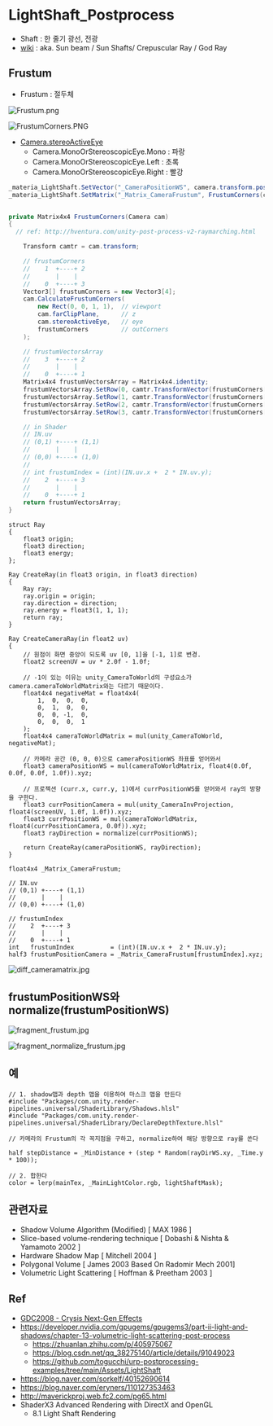 # LightShaft_Postprocess

- Shaft : 한 줄기 광선, 전광
- [wiki](https://en.wikipedia.org/wiki/Sunbeam#Crepuscular_rays) : aka. Sun beam / Sun Shafts/ Crepuscular Ray / God Ray

## Frustum

- Frustum : 절두체

![Frustum.png](../res/Frustum.png)

![FrustumCorners.PNG](../res/FrustumCorners.PNG)

- [Camera.stereoActiveEye](https://docs.unity3d.com/ScriptReference/Camera-stereoActiveEye.html)
  - Camera.MonoOrStereoscopicEye.Mono : 파랑
  - Camera.MonoOrStereoscopicEye.Left : 초록
  - Camera.MonoOrStereoscopicEye.Right : 빨강

``` cs
_materia_LightShaft.SetVector("_CameraPositionWS", camera.transform.position);
_materia_LightShaft.SetMatrix("_Matrix_CameraFrustum", FrustumCorners(camera));


private Matrix4x4 FrustumCorners(Camera cam)
{
  // ref: http://hventura.com/unity-post-process-v2-raymarching.html

    Transform camtr = cam.transform;

    // frustumCorners
    //    1  +----+ 2
    //       |    |
    //    0  +----+ 3
    Vector3[] frustumCorners = new Vector3[4];
    cam.CalculateFrustumCorners(
        new Rect(0, 0, 1, 1),  // viewport
        cam.farClipPlane,      // z
        cam.stereoActiveEye,   // eye
        frustumCorners         // outCorners
    );

    // frustumVectorsArray
    //    3  +----+ 2
    //       |    |
    //    0  +----+ 1
    Matrix4x4 frustumVectorsArray = Matrix4x4.identity;
    frustumVectorsArray.SetRow(0, camtr.TransformVector(frustumCorners[0]));
    frustumVectorsArray.SetRow(1, camtr.TransformVector(frustumCorners[3]));
    frustumVectorsArray.SetRow(2, camtr.TransformVector(frustumCorners[1]));
    frustumVectorsArray.SetRow(3, camtr.TransformVector(frustumCorners[2]));

    // in Shader
    // IN.uv
    // (0,1) +----+ (1,1)
    //       |    |
    // (0,0) +----+ (1,0)
    //
    // int frustumIndex = (int)(IN.uv.x +  2 * IN.uv.y);
    //    2  +----+ 3
    //       |    |
    //    0  +----+ 1
    return frustumVectorsArray;
}

```

``` hlsl
struct Ray
{
    float3 origin;
    float3 direction;
    float3 energy;
};

Ray CreateRay(in float3 origin, in float3 direction)
{
    Ray ray;
    ray.origin = origin;
    ray.direction = direction;
    ray.energy = float3(1, 1, 1);
    return ray;
}

Ray CreateCameraRay(in float2 uv)
{
    // 원점이 화면 중앙이 되도록 uv [0, 1]을 [-1, 1]로 변경.
    float2 screenUV = uv * 2.0f - 1.0f;

    // -1이 있는 이유는 unity_CameraToWorld의 구성요소가 camera.cameraToWorldMatrix와는 다르기 때문이다.
    float4x4 negativeMat = float4x4(
        1,  0,  0,  0,
        0,  1,  0,  0,
        0,  0, -1,  0,
        0,  0,  0,  1
    );
    float4x4 cameraToWorldMatrix = mul(unity_CameraToWorld, negativeMat);

    // 카메라 공간 (0, 0, 0)으로 cameraPositionWS 좌표를 얻어와서
    float3 cameraPositionWS = mul(cameraToWorldMatrix, float4(0.0f, 0.0f, 0.0f, 1.0f)).xyz;
    
    // 프로젝션 (curr.x, curr.y, 1)에서 currPositionWS를 얻어와서 ray의 방향을 구한다.
    float3 currPositionCamera = mul(unity_CameraInvProjection, float4(screenUV, 1.0f, 1.0f)).xyz;
    float3 currPositionWS = mul(cameraToWorldMatrix, float4(currPositionCamera, 0.0f)).xyz;
    float3 rayDirection = normalize(currPositionWS);

    return CreateRay(cameraPositionWS, rayDirection);
}
```

``` hlsl
float4x4 _Matrix_CameraFrustum;

// IN.uv
// (0,1) +----+ (1,1)
//       |    |
// (0,0) +----+ (1,0)

// frustumIndex
//    2  +----+ 3
//       |    |
//    0  +----+ 1
int   frustumIndex          = (int)(IN.uv.x +  2 * IN.uv.y);
half3 frustumPositionCamera = _Matrix_CameraFrustum[frustumIndex].xyz;
```

![diff_cameramatrix.jpg](../res/diff_cameramatrix.jpg)

## frustumPositionWS와 normalize(frustumPositionWS)

![fragment_frustum.jpg](../res/fragment_frustum.jpg)

![fragment_normalize_frustum.jpg](../res/fragment_normalize_frustum.jpg)

## 예

``` hlsl
// 1. shadow맵과 depth 맵을 이용하여 마스크 맵을 만든다
#include "Packages/com.unity.render-pipelines.universal/ShaderLibrary/Shadows.hlsl"
#include "Packages/com.unity.render-pipelines.universal/ShaderLibrary/DeclareDepthTexture.hlsl"

// 카메라의 Frustum의 각 꼭지점을 구하고, normalize하여 해당 방향으로 ray를 쏜다

half stepDistance = _MinDistance + (step * Random(rayDirWS.xy, _Time.y * 100));

// 2. 합한다
color = lerp(mainTex, _MainLightColor.rgb, lightShaftMask);
```

## 관련자료

- Shadow Volume Algorithm (Modified) [ MAX 1986 ]
- Slice-based volume-rendering technique [ Dobashi & Nishta & Yamamoto 2002 ]
- Hardware Shadow Map [ Mitchell 2004 ]
- Polygonal Volume [ James 2003 Based On Radomir Mech 2001]
- Volumetric Light Scattering [ Hoffman & Preetham 2003 ]

## Ref

- [GDC2008 - Crysis Next-Gen Effects](https://www.slideshare.net/TiagoAlexSousa/crysis-nextgen-effects-gdc-2008)
- <https://developer.nvidia.com/gpugems/gpugems3/part-ii-light-and-shadows/chapter-13-volumetric-light-scattering-post-process>
  - <https://zhuanlan.zhihu.com/p/405975067>
  - <https://blog.csdn.net/qq_38275140/article/details/91049023>
  - <https://github.com/togucchi/urp-postprocessing-examples/tree/main/Assets/LightShaft>
- <https://blog.naver.com/sorkelf/40152690614>
- <https://blog.naver.com/eryners/110127353463>
- <http://maverickproj.web.fc2.com/pg65.html>
- ShaderX3 Advanced Rendering with DirectX and OpenGL
  - 8.1 Light Shaft Rendering
